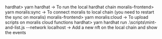 hardhat> yarn hardhat -> To run the local hardhat chain 
moralis-frontend> yarn moralis:sync -> To connect moralis to local chain (you need to restart the sync on moralis)
moralis-frontend> yarn moralis:cloud -> To upload scripts on moralis cloud functions
hardhat> yarn hardhat run .\scripts\mint-and-list.js --network localhost -> Add a new nft on the local chain and show the events
